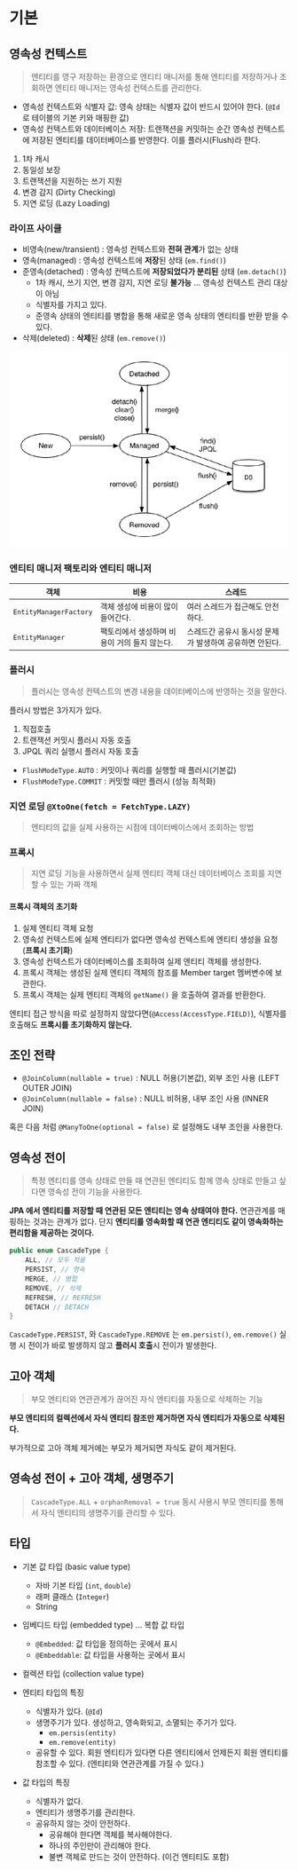 # 기본

## 영속성 컨텍스트

> 엔티티를 영구 저장하는 환경으로 엔티티 매니저를 통해 엔티티를 저장하거나 조회하면 엔티티 매니저는 영속성 컨텍스트를 관리한다.

- 영속성 컨텍스트와 식별자 값: 영속 상태는 식별자 값이 반드시 있어야 한다. (`@Id` 로 테이블의 기본 키와 매핑한 값)
- 영속성 컨텍스트와 데이터베이스 저장: 트랜잭션을 커밋하는 순간 영속성 컨텍스트에 저장된 엔티티를 데이터베이스를 반영한다. 이를 플러시(Flush)라 한다.

1. 1차 캐시
2. 동일성 보장
3. 트랜잭션을 지원하는 쓰기 지원
4. 변경 감지 (Dirty Checking)
5. 지연 로딩 (Lazy Loading)

### 라이프 사이클

- 비영속(new/transient) : 영속성 컨텍스트와 **전혀 관계**가 없는 상태
- 영속(managed) : 영속성 컨텍스트에 **저장**된 상태 (`em.find()`)
- 준영속(detached) : 영속성 컨텍스트에 **저장되었다가 분리된** 상태 (`em.detach()`)
  - 1차 캐시, 쓰기 지연, 변경 감지, 지연 로딩 **불가능** ... 영속성 컨텍스트 관리 대상이 아님
  - 식별자를 가지고 있다.
  - 준영속 상태의 엔티티를 병합을 통해 새로운 영속 상태의 엔티티를 반환 받을 수 있다.
- 삭제(deleted) : **삭제**된 상태 (`em.remove()`)

![entity life cycle](../../../java/books/자바%20ORM%20표준%20프로그래밍/images/entity-lifcycle.png)

### 엔티티 매니저 팩토리와 엔티티 매니저

| 객체 | 비용 | 스레드 |
| --- | --- | --- |
| `EntityManagerFactory` | 객체 생성에 비용이 많이 들어간다. | 여러 스레드가 접근해도 안전하다. |
| `EntityManager` | 팩토리에서 생성하며 비용이 거의 들지 않는다. | 스레드간 공유시 동시성 문제가 발생하여 공유하면 안된다. |

### 플러시

> 플러시는 영속성 컨텍스트의 변경 내용을 데이터베이스에 반영하는 것을 말한다.

플러시 방법은 3가지가 있다.

1. 직접호출
2. 트랜잭션 커밋시 플러시 자동 호출
3. JPQL 쿼리 실행시 플러시 자동 호출

- `FlushModeType.AUTO` : 커밋이나 쿼리를 실행할 때 플러시(기본값)
- `FlushModeType.COMMIT` : 커밋할 때만 플러시 (성능 최적화)

### 지연 로딩 `@XtoOne(fetch = FetchType.LAZY)`

> 엔티티의 값을 실제 사용하는 시점에 데이터베이스에서 조회하는 방법

### 프록시

> 지연 로딩 기능을 사용하면서 실제 엔티티 객체 대신 데이터베이스 조회를 지연할 수 있는 가짜 객체

#### 프록시 객체의 초기화

1. 실제 엔티티 객체 요청
2. 영속성 컨텍스트에 실제 엔티티가 없다면 영속성 컨텍스트에 엔티티 생성을 요청 (**프록시 초기화**)
3. 영속성 컨텍스트가 데이터베이스를 조회하여 실제 엔티티 객체를 생성한다.
4. 프록시 객체는 생성된 실제 엔티티 객체의 참조를 Member target 멤버변수에 보관한다.
5. 프록시 객체는 실제 엔티티 객체의 `getName()` 을 호출하여 결과를 반환한다.

엔티티 접근 방식을 따로 설정하지 않았다면(`@Access(AccessType.FIELD)`), 식별자를 호출해도 **프록시를 초기화하지 않는다.**

## 조인 전략

- `@JoinColumn(nullable = true)` : NULL 허용(기본값), 외부 조인 사용 (LEFT OUTER JOIN)
- `@JoinColumn(nullable = false)` : NULL 비허용, 내부 조인 사용 (INNER JOIN)

혹은 다음 처럼 `@ManyToOne(optional = false)` 로 설정해도 내부 조인을 사용한다.

## 영속성 전이

> 특정 엔티티를 영속 상태로 만들 때 연관된 엔티티도 함께 영속 상태로 만들고 싶다면 영속성 전이 기능을 사용한다.

**JPA 에서 엔티티를 저장할 때 연관된 모든 엔티티는 영속 상태여야 한다.** 연관관계를 매핑하는 것과는 관계가 없다. 단지 **엔티티를 영속화할 때 연관 엔티티도 같이 영속화하는 편리함을 제공하는 것이다.**

```java
public enum CascadeType {
    ALL, // 모두 적용
    PERSIST, // 영속
    MERGE, // 병합
    REMOVE, // 삭제
    REFRESH, // REFRESH
    DETACH // DETACH
}
```

`CascadeType.PERSIST`, 와 `CascadeType.REMOVE` 는 `em.persist()`, `em.remove()` 실행 시 전이가 바로 발생하지 않고 **플러시 호출**시 전이가 발생한다.

## 고아 객체

> 부모 엔티티와 연관관계가 끊어진 자식 엔티티를 자동으로 삭제하는 기능

**부모 엔티티의 컬렉션에서 자식 엔티티 참조만 제거하면 자식 엔티티가 자동으로 삭제된다.**

부가적으로 고아 객체 제거에는 부모가 제거되면 자식도 같이 제거된다.

## 영속성 전이 + 고아 객체, 생명주기

> `CascadeType.ALL` + `orphanRemoval = true` 동시 사용시 부모 엔티티를 통해서 자식 엔티티의 생명주기를 관리할 수 있다.

## 타입

- 기본 값 타입 (basic value type)
  - 자바 기본 타입 (`int`, `double`)
  - 래퍼 클래스 (`Integer`)
  - String
- 임베디드 타입 (embedded type) ... 복합 값 타입
  - `@Embedded`: 값 타입을 정의하는 곳에서 표시
  - `@Embeddable`: 값 타입을 사용하는 곳에서 표시
- 컬렉션 타입 (collection value type)

- 엔티티 타입의 특징
  - 식별자가 있다. (`@Id`)
  - 생명주기가 있다. 생성하고, 영속화되고, 소멸되는 주기가 있다.
    - `em.persis(entity)`
    - `em.remove(entity)`
  - 공유할 수 있다. 회원 엔티티가 있다면 다른 엔티티에서 언제든지 회원 엔티티를 참조할 수 있다. (엔티티와 연관관계를 가질 수 있다.)

- 값 타입의 특징
  - 식별자가 없다.
  - 엔티티가 생명주기를 관리한다.
  - 공유하지 않는 것이 안전하다.
    - 공유해야 한다면 객체를 복사해야한다.
    - 하나의 주인만이 관리해야 한다.
    - 불변 객체로 만드는 것이 안전하다. (이건 엔티티도 포함)
